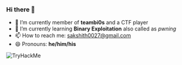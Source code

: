 ### Hi there 👋


- 🔭 I’m currently member of **teambi0s** and a CTF player
- 🌱 I’m currently learning **Binary Exploitation** also called as _pwning_
- 📫 How to reach me: sakshith0027@gmail.com
- 😄 Pronouns: **he/him/his**



<img src="https://tryhackme-badges.s3.amazonaws.com/a0xshith.png" alt="TryHackMe">
